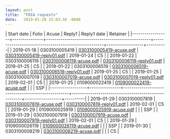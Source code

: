```yaml
---
layout: post
title:  "FOIA requests"
date:   2019-01-28 15:03:38 -0600
---
```


| Start date       |         Folio | Acuse                                             | Reply1                                              | Reply1 date      | Retainer |
|------------------+---------------+---------------------------------------------------+-----------------------------------------------------+------------------+----------|
| 2019-01-18 | 0303100005419 | [0303100005419-acuse.pdf](/assets/foia/0303100005419/0303100005419-acuse.pdf) | [0303100005419-reply01.pdf](/assets/foia/0303100005419/0303100005419-reply01.pdf) | 2019-01-24 | C5       |
| 2019-01-22 | 0303100006119 | [0303100006119-acuse.pdf](/assets/foia/0303100006119/0303100006119-acuse.pdf) | [0303100006119-reply01.pdf](/assets/foia/0303100006119/0303100006119-reply01.pdf) | 2019-01-25 | C5       |
| 2019-01-22 | 0303100006519 | [0303100006519-acuse.pdf](/assets/foia/0303100006519/0303100006519-acuse.pdf) | [0303100006519-reply01.pdf](/assets/foia/0303100006519/0303100006519-reply01.pdf) | 2019-01-25 | C5       |
| 2019-01-25 | 0303100007019 | [0303100007019-acuse.pdf](/assets/foia/0303100007019/0303100007019-acuse.pdf) | [0303100007019-reply01.pdf](/assets/foia/0303100007019/0303100007019-reply01.pdf) | 2019-02-01 | C5       |
| 2019-01-25 | 0109000022419 | [0109000022419-acuse.pdf](/assets/foia/0109000022419/0109000022419-acuse.pdf) |                                                     |                  | SSP      |
|------------------+---------------+---------------------------------------------------+-----------------------------------------------------+------------------+----------|
| 2019-01-29 | 0303100007819 | [0303100007819-acuse.pdf](/assets/foia/0303100007819/0303100007819-acuse.pdf) | [0303100007819-reply01.pdf](/assets/foia/0303100007819/0303100007819-reply01.pdf) | 2019-02-01 | C5       |
| 2019-01-29 | 0109000025919 | [0109000025919-acuse.pdf](/assets/foia/0109000025919/0109000025919-acuse.pdf) |                                                     |                  | SSP      |
| 2019-01-29 | 0303100007919 | [0303100007919-acuse.pdf](/assets/foia/0303100007919/0303100007919-acuse.pdf) | [0303100007919-reply01.pdf](/assets/foia/0303100007919/0303100007919-reply01.pdf) | 2019-02-01 | C5       |
| 2019-01-29 | 0109000026119 | [0109000026119-acuse.pdf](/assets/foia/0109000026119/0109000026119-acuse.pdf) |                                                     |                  | SSP      |
| 2019-01-30 | 0303100008219 | [0303100008219-acuse.pdf](/assets/foia/0303100008219/0303100008219-acuse.pdf) |                                                     |                  | C5       |

